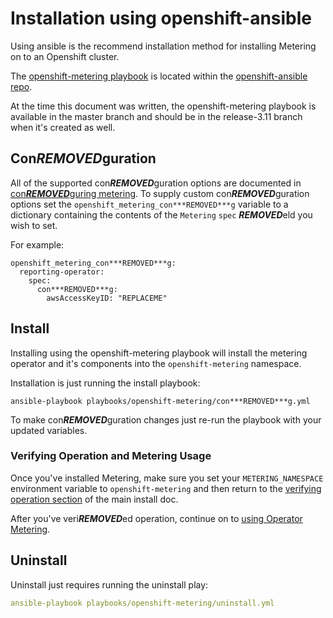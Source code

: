 # Installation using openshift-ansible

Using ansible is the recommend installation method for installing Metering on to an Openshift cluster.

The [openshift-metering playbook][metering-playbook] is located within the [openshift-ansible repo][openshift-ansible].

At the time this document was written, the openshift-metering playbook is available in the master branch and should be in the release-3.11 branch when it's created as well.

## Con***REMOVED***guration

All of the supported con***REMOVED***guration options are documented in [con***REMOVED***guring metering][con***REMOVED***guring-metering].
To supply custom con***REMOVED***guration options set the `openshift_metering_con***REMOVED***g` variable to a dictionary containing the contents of the `Metering` `spec` ***REMOVED***eld you wish to set.

For example:

```
openshift_metering_con***REMOVED***g:
  reporting-operator:
    spec:
      con***REMOVED***g:
        awsAccessKeyID: "REPLACEME"
```

## Install

Installing using the openshift-metering playbook will install the metering operator and it's components into the `openshift-metering` namespace.

Installation is just running the install playbook:

```
ansible-playbook playbooks/openshift-metering/con***REMOVED***g.yml
```

To make con***REMOVED***guration changes just re-run the playbook with your updated variables.

### Verifying Operation and Metering Usage

Once you've installed Metering, make sure you set your `METERING_NAMESPACE` environment variable to `openshift-metering` and then return to the [verifying operation section][verifying-operation] of the main install doc.

After you've veri***REMOVED***ed operation, continue on to [using Operator Metering][using-metering].

## Uninstall

Uninstall just requires running the uninstall play:

```yaml
ansible-playbook playbooks/openshift-metering/uninstall.yml
```

[con***REMOVED***guring-metering]: metering-con***REMOVED***g.md
[openshift-ansible]: https://github.com/openshift/openshift-ansible
[metering-playbook]: https://github.com/openshift/openshift-ansible/tree/master/playbooks/openshift-metering
[verifying-operation]: install-metering.md#verifying-operation
[using-metering]: using-metering.md
